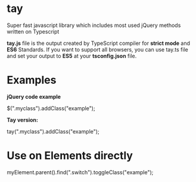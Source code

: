 # tay
Super fast javascript library which includes most used jQuery methods written on Typescript

**tay.js** file is the output created by TypeScript compiler for **strict mode** and **ES6** Standards. If you want to support all browsers, you can use tay.ts file and set your output to **ES5** at your **tsconfig.json** file.

# Examples

**jQuery code example**

$(".myclass").addClass("example");

**Tay version:**

tay(".myclass").addClass("example");

# Use on Elements directly

myElement.parent().find(".switch").toggleClass("example");


